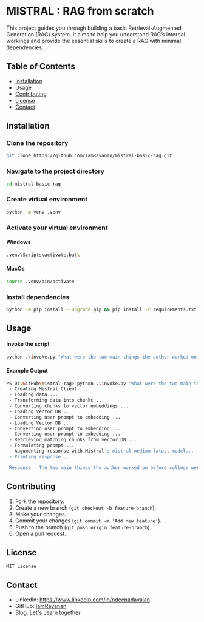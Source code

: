 # MISTRAL : RAG from scratch

This project guides you through building a basic Retrieval-Augmented Generation (RAG) system. It aims to help you understand RAG’s internal workings and provide the essential skills to create a RAG with minimal dependencies.

## Table of Contents
- [Installation](#installation)
- [Usage](#usage)
- [Contributing](#contributing)
- [License](#license)
- [Contact](#contact)

## Installation

### Clone the repository
```bash
git clone https://github.com/IamRavanan/mistral-basic-rag.git
```

### Navigate to the project directory
```bash
cd mistral-basic-rag
```
### Create virtual environment
```bash
python -m venv .venv
```

### Activate your virtual environment

#### Windows
```bash
.venv\Scripts\activate.bat\
```
#### MacOs
```bash
source .venv/bin/activate
```
### Install dependencies
```bash
python -m pip install --upgrade pip && pip install -r requirements.txt
```

## Usage

#### Invoke the script
```bash
python .\invoke.py "What were the two main things the author worked on before college?"
```

#### Example Output
```bash
PS D:\GitHub\mistral-rag> python .\invoke.py "What were the two main things the author worked on before college?"
 - Creating Mistral Client ...
 - Loading data ...
 - Transforming data into chunks ...
 - Converting chunks to vector embeddings ...
 - Loading Vector DB ...
 - Converting user prompt to embedding ...
 - Loading Vector DB ...
 - Converting user prompt to embedding ...
 - Converting user prompt to embedding ...
 - Retrieving matching chunks from vector DB ...
 - Formulating prompt ...
 - Augumenting response with Mistral's mistral-medium-latest model...
 - Printing response ...

 Response : The two main things the author worked on before college were writing and programming. They wrote short stories, which they described as having hardly any plot and mostly focusing on characters with strong feelings. In terms of programming, they tried writing programs on an IBM 1401 in 9th grade using an early version of Fortran. They typed programs on punch cards, which were then loaded into memory and run on the machine. However, they couldn't remember any specific programs they wrote as they didn't have any data stored on punched cards and didn't know enough math to do anything interesting without input. With the advent of microcomputers, they found that programming became much more accessible and interesting.
```

## Contributing
1. Fork the repository.
2. Create a new branch (`git checkout -b feature-branch`).
3. Make your changes.
4. Commit your changes (`git commit -m 'Add new feature'`).
5. Push to the branch (`git push origin feature-branch`).
6. Open a pull request.

## License
```
MIT License
```

## Contact
- LinkedIn: https://www.linkedin.com/in/ndeenadayalan
- GitHub: [IamRavanan](https://github.com/IamRavanan)
- Blog: [Let's Learn together](https://configmistakes.wordpress.com/)


